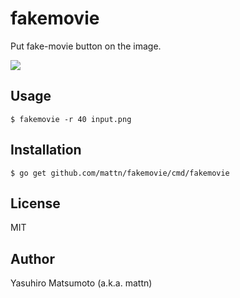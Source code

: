 # fakemovie

Put fake-movie button on the image.

![](https://raw.githubusercontent.com/mattn/fakemovie/master/output.png)

## Usage

```
$ fakemovie -r 40 input.png
```

## Installation

```
$ go get github.com/mattn/fakemovie/cmd/fakemovie
```

## License

MIT

## Author

Yasuhiro Matsumoto (a.k.a. mattn)
